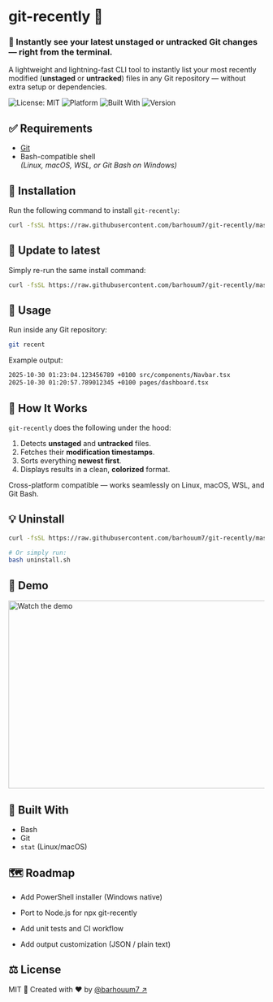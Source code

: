 # git-recently 🧠

### 🧠 Instantly see your latest unstaged or untracked Git changes — right from the terminal.

A lightweight and lightning-fast CLI tool to instantly list your most recently modified (**unstaged** or **untracked**) files in any Git repository — without extra setup or dependencies.

![License: MIT](https://img.shields.io/badge/License-MIT-green.svg)
![Platform](https://img.shields.io/badge/platform-Linux%20%7C%20macOS%20%7C%20WSL%20%7C%20Git%20Bash-blue)
![Built With](https://img.shields.io/badge/built%20with-Bash-yellow)
![Version](https://img.shields.io/badge/version-1.0.0-blue)

## ✅ Requirements
- [Git](https://git-scm.com/)
- Bash-compatible shell  
  *(Linux, macOS, WSL, or Git Bash on Windows)*

## 🚀 Installation
Run the following command to install `git-recently`:
```bash
curl -fsSL https://raw.githubusercontent.com/barhouum7/git-recently/master/install.sh | bash
```

## 🔄 Update to latest
Simply re-run the same install command:
```bash
curl -fsSL https://raw.githubusercontent.com/barhouum7/git-recently/master/install.sh | bash
```

## 🧩 Usage
Run inside any Git repository:
```bash
git recent
```

Example output:
```bash
2025-10-30 01:23:04.123456789 +0100 src/components/Navbar.tsx
2025-10-30 01:20:57.789012345 +0100 pages/dashboard.tsx
```

## 🧱 How It Works

`git-recently` does the following under the hood:
1. Detects **unstaged** and **untracked** files.
2. Fetches their **modification timestamps**.
3. Sorts everything **newest first**.
4. Displays results in a clean, **colorized** format.

Cross-platform compatible — works seamlessly on Linux, macOS, WSL, and Git Bash.

## 💡 Uninstall
```bash
curl -fsSL https://raw.githubusercontent.com/barhouum7/git-recently/master/uninstall.sh | bash

# Or simply run:
bash uninstall.sh
```

## 📸 Demo
<a href="https://youtu.be/QZynN_iFDIY"><img src="https://github.com/barhouum7/git-recently/blob/master/Git-Recently_Demo.gif?raw=true" alt="Watch the demo" width="700" height="370"></a>


## 🧠 Built With
- Bash
- Git
- `stat` (Linux/macOS)

## 🗺️ Roadmap

- Add PowerShell installer (Windows native)

- Port to Node.js for npx git-recently

- Add unit tests and CI workflow

- Add output customization (JSON / plain text)

## ⚖️ License

MIT 📜 Created with ❤️ by [@barhouum7 ↗](https://github.com/barhouum7)